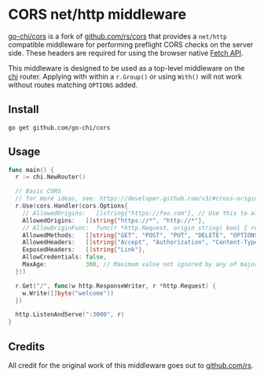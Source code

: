 # CORS net/http middleware

[go-chi/cors](https://github.com/go-chi/cors) is a fork of [github.com/rs/cors](https://github.com/rs/cors) that
provides a `net/http` compatible middleware for performing preflight CORS checks on the server side. These headers
are required for using the browser native [Fetch API](https://developer.mozilla.org/en-US/docs/Web/API/Fetch_API).

This middleware is designed to be used as a top-level middleware on the [chi](https://github.com/go-chi/chi) router.
Applying with within a `r.Group()` or using `With()` will not work without routes matching `OPTIONS` added.

## Install

`go get github.com/go-chi/cors`

## Usage

```go
func main() {
  r := chi.NewRouter()

  // Basic CORS
  // for more ideas, see: https://developer.github.com/v3/#cross-origin-resource-sharing
  r.Use(cors.Handler(cors.Options{
    // AllowedOrigins:   []string{"https://foo.com"}, // Use this to allow specific origin hosts
    AllowedOrigins:   []string{"https://*", "http://*"},
    // AllowOriginFunc:  func(r *http.Request, origin string) bool { return true },
    AllowedMethods:   []string{"GET", "POST", "PUT", "DELETE", "OPTIONS"},
    AllowedHeaders:   []string{"Accept", "Authorization", "Content-Type", "X-CSRF-Token"},
    ExposedHeaders:   []string{"Link"},
    AllowCredentials: false,
    MaxAge:           300, // Maximum value not ignored by any of major browsers
  }))

  r.Get("/", func(w http.ResponseWriter, r *http.Request) {
    w.Write([]byte("welcome"))
  })

  http.ListenAndServe(":3000", r)
}
```

## Credits

All credit for the original work of this middleware goes out to [github.com/rs](https://github.com/rs).
